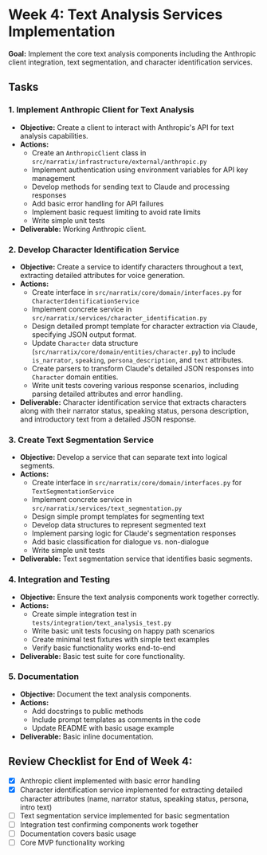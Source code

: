 # Week 4: Text Analysis Services Implementation

**Goal:** Implement the core text analysis components including the Anthropic client integration, text segmentation, and character identification services.

## Tasks

### 1. Implement Anthropic Client for Text Analysis
   - **Objective:** Create a client to interact with Anthropic's API for text analysis capabilities.
   - **Actions:**
     - Create an `AnthropicClient` class in `src/narratix/infrastructure/external/anthropic.py`
     - Implement authentication using environment variables for API key management
     - Develop methods for sending text to Claude and processing responses
     - Add basic error handling for API failures
     - Implement basic request limiting to avoid rate limits
     - Write simple unit tests
   - **Deliverable:** Working Anthropic client.

### 2. Develop Character Identification Service
   - **Objective:** Create a service to identify characters throughout a text, extracting detailed attributes for voice generation.
   - **Actions:**
     - Create interface in `src/narratix/core/domain/interfaces.py` for `CharacterIdentificationService`
     - Implement concrete service in `src/narratix/services/character_identification.py`
     - Design detailed prompt template for character extraction via Claude, specifying JSON output format.
     - Update `Character` data structure (`src/narratix/core/domain/entities/character.py`) to include `is_narrator`, `speaking`, `persona_description`, and `text` attributes.
     - Create parsers to transform Claude's detailed JSON responses into `Character` domain entities.
     - Write unit tests covering various response scenarios, including parsing detailed attributes and error handling.
   - **Deliverable:** Character identification service that extracts characters along with their narrator status, speaking status, persona description, and introductory text from a detailed JSON response.

### 3. Create Text Segmentation Service
   - **Objective:** Develop a service that can separate text into logical segments.
   - **Actions:**
     - Create interface in `src/narratix/core/domain/interfaces.py` for `TextSegmentationService`
     - Implement concrete service in `src/narratix/services/text_segmentation.py`
     - Design simple prompt templates for segmenting text
     - Develop data structures to represent segmented text
     - Implement parsing logic for Claude's segmentation responses
     - Add basic classification for dialogue vs. non-dialogue
     - Write simple unit tests
   - **Deliverable:** Text segmentation service that identifies basic segments.

### 4. Integration and Testing
   - **Objective:** Ensure the text analysis components work together correctly.
   - **Actions:**
     - Create simple integration test in `tests/integration/text_analysis_test.py`
     - Write basic unit tests focusing on happy path scenarios
     - Create minimal test fixtures with simple text examples
     - Verify basic functionality works end-to-end
   - **Deliverable:** Basic test suite for core functionality.

### 5. Documentation
   - **Objective:** Document the text analysis components.
   - **Actions:**
     - Add docstrings to public methods
     - Include prompt templates as comments in the code
     - Update README with basic usage example
   - **Deliverable:** Basic inline documentation.

## Review Checklist for End of Week 4:

- [x] Anthropic client implemented with basic error handling
- [x] Character identification service implemented for extracting detailed character attributes (name, narrator status, speaking status, persona, intro text)
- [ ] Text segmentation service implemented for basic segmentation
- [ ] Integration test confirming components work together
- [ ] Documentation covers basic usage
- [ ] Core MVP functionality working 